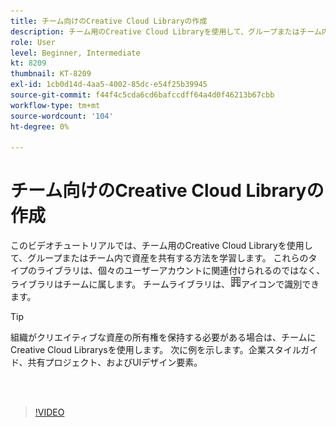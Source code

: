 ```yaml
---
title: チーム向けのCreative Cloud Libraryの作成
description: チーム用のCreative Cloud Libraryを使用して、グループまたはチーム内で資産を共有する方法を説明します
role: User
level: Beginner, Intermediate
kt: 8209
thumbnail: KT-8209
exl-id: 1cb0d14d-4aa5-4002-85dc-e54f25b39945
source-git-commit: f44f4c5cda6cd6bafccdff64a4d0f46213b67cbb
workflow-type: tm+mt
source-wordcount: '104'
ht-degree: 0%

---
```


# チーム向けのCreative Cloud Libraryの作成

このビデオチュートリアルでは、チーム用のCreative Cloud Libraryを使用して、グループまたはチーム内で資産を共有する方法を学習します。 これらのタイプのライブラリは、個々のユーザーアカウントに関連付けられるのではなく、ライブラリはチームに属します。 チームライブラリは、![ビルイメージ](assets/Smock_Building_18_N.png)アイコンで識別できます。

>[!TIP]
>
>組織がクリエイティブな資産の所有権を保持する必要がある場合は、チームにCreative Cloud Librarysを使用します。 次に例を示します。企業スタイルガイド、共有プロジェクト、およびUIデザイン要素。

<br> 

>[!VIDEO](https://video.tv.adobe.com/v/335325?hidetitle=true)
